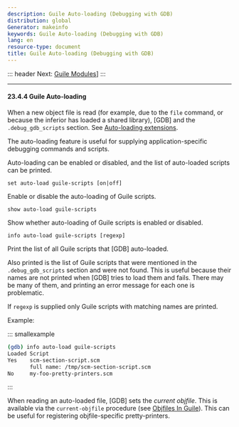 ```yaml
---
description: Guile Auto-loading (Debugging with GDB)
distribution: global
Generator: makeinfo
keywords: Guile Auto-loading (Debugging with GDB)
lang: en
resource-type: document
title: Guile Auto-loading (Debugging with GDB)
---
```

::: header
Next: [Guile Modules](Guile-Modules.html#Guile-Modules)]
:::

---

#### 23.4.4 Guile Auto-loading

When a new object file is read (for example, due to the `file` command, or because the inferior has loaded a shared library), [GDB] and the `.debug_gdb_scripts` section. See [Auto-loading extensions](Auto_002dloading-extensions.html#Auto_002dloading-extensions).

The auto-loading feature is useful for supplying application-specific debugging commands and scripts.

Auto-loading can be enabled or disabled, and the list of auto-loaded scripts can be printed.

`set auto-load guile-scripts [on|off]`

Enable or disable the auto-loading of Guile scripts.

`show auto-load guile-scripts`

Show whether auto-loading of Guile scripts is enabled or disabled.

`info auto-load guile-scripts [regexp]`

Print the list of all Guile scripts that [GDB] auto-loaded.

Also printed is the list of Guile scripts that were mentioned in the `.debug_gdb_scripts` section and were not found. This is useful because their names are not printed when [GDB] tries to load them and fails. There may be many of them, and printing an error message for each one is problematic.

If `regexp` is supplied only Guile scripts with matching names are printed.

Example:

::: smallexample

```bash
(gdb) info auto-load guile-scripts
Loaded Script
Yes    scm-section-script.scm
       full name: /tmp/scm-section-script.scm
No     my-foo-pretty-printers.scm
```

:::

When reading an auto-loaded file, [GDB] sets the *current objfile*. This is available via the `current-objfile` procedure (see [Objfiles In Guile](Objfiles-In-Guile.html#Objfiles-In-Guile)). This can be useful for registering objfile-specific pretty-printers.
